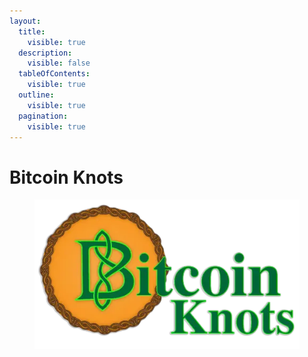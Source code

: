 ```yaml
---
layout:
  title:
    visible: true
  description:
    visible: false
  tableOfContents:
    visible: true
  outline:
    visible: true
  pagination:
    visible: true
---
```


# Bitcoin Knots

<figure><img src="../../.gitbook/assets/Bitcoin-Knots-Logo.png" alt=""><figcaption></figcaption></figure>
